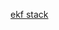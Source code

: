 [ekf stack](https://www.digitalocean.com/community/tutorials/how-to-set-up-an-elasticsearch-fluentd-and-kibana-efk-logging-stack-on-kubernetes)
